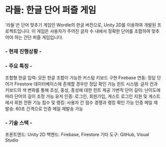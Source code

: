 # 라들: 한글 단어 퍼즐 게임

'라들'은 단어 맞추기 게임인 Wordle의 한글 버전으로, Unity 2D를 이용하여 개발된 프로젝트입니다. 
이 게임은 사용자가 주어진 글자 수 내에서 정확한 단어를 조합하여 맞추어야 하는 간단 퍼즐 게임입니다.

### - 현재 진행상황 - 

### - 주요 특징 -
조합형 한글 입력: 모든 한글 조합이 가능한 커스텀 키보드 구현
Firebase 연동: 정답 단어가 Firestore 데이터베이스에 존재할 경우만 정답 확인 가능
힌트 시스템: 글자 칸과 키보드의 색 변화를 통해 초성, 중성, 종성에 대한 힌트 제공
가변적 단어 길이: 난이도에 따라 단어의 길이 조정 가능
유저 인증: 로그인, 회원가입, 게스트 로그인 지원 및 게스트에서 회원 전환 기능
점수 및 랭킹: 사용자 간 점수 경쟁과 랭킹 확인 가능
인증 메일 재발송: 60초 간격으로 인증 메일 재발송 가능

### - 기술 스택 -
프론트엔드: Unity 2D
백엔드: Firebase, Firestore
기타 도구: GitHub, Visual Studio
